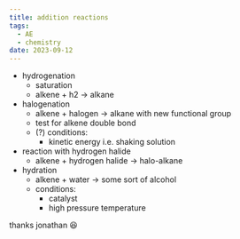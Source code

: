 ```yaml
---
title: addition reactions
tags:
  - AE
  - chemistry
date: 2023-09-12
---
```

- hydrogenation
	- saturation
	- alkene + h2 -> alkane
- halogenation 
	- alkene + halogen -> alkane with new functional group
	- test for alkene double bond
	- (?) conditions: 
		- kinetic energy i.e. shaking solution
- reaction with hydrogen halide
	- alkene + hydrogen halide -> halo-alkane
- hydration
	- alkene + water -> some sort of alcohol
	- conditions:
		- catalyst
		- high pressure temperature

thanks jonathan 😆